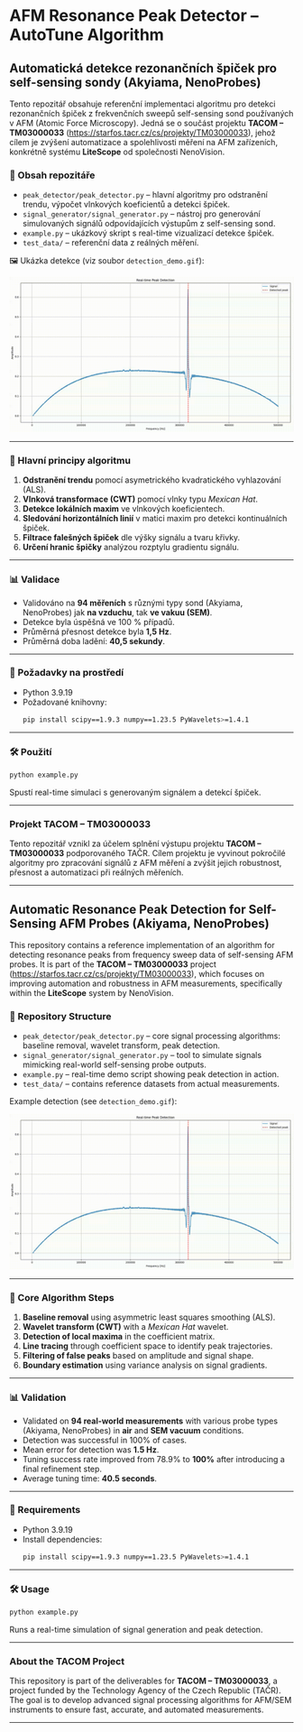 # AFM Resonance Peak Detector – AutoTune Algorithm

## Automatická detekce rezonančních špiček pro self-sensing sondy (Akyiama, NenoProbes)

Tento repozitář obsahuje referenční implementaci algoritmu pro detekci rezonančních špiček z frekvenčních sweepů self-sensing sond používaných v AFM (Atomic Force Microscopy). Jedná se o součást projektu **TACOM – TM03000033** (https://starfos.tacr.cz/cs/projekty/TM03000033), jehož cílem je zvýšení automatizace a spolehlivosti měření na AFM zařízeních, konkrétně systému **LiteScope** od společnosti NenoVision.

### 📂 Obsah repozitáře

- `peak_detector/peak_detector.py` – hlavní algoritmy pro odstranění trendu, výpočet vlnkových koeficientů a detekci špiček.
- `signal_generator/signal_generator.py` – nástroj pro generování simulovaných signálů odpovídajících výstupům z self-sensing sond.
- `example.py` – ukázkový skript s real-time vizualizací detekce špiček.
- `test_data/` – referenční data z reálných měření.

🖼️ Ukázka detekce (viz soubor `detection_demo.gif`):

![Detection GIF](detection_demo.gif)

---

### 🧠 Hlavní principy algoritmu

1. **Odstranění trendu** pomocí asymetrického kvadratického vyhlazování (ALS).
2. **Vlnková transformace (CWT)** pomocí vlnky typu *Mexican Hat*.
3. **Detekce lokálních maxim** ve vlnkových koeficientech.
4. **Sledování horizontálních linií** v matici maxim pro detekci kontinuálních špiček.
5. **Filtrace falešných špiček** dle výšky signálu a tvaru křivky.
6. **Určení hranic špičky** analýzou rozptylu gradientu signálu.

---

### 📊 Validace

- Validováno na **94 měřeních** s různými typy sond (Akyiama, NenoProbes) jak **na vzduchu**, tak **ve vakuu (SEM)**.
- Detekce byla úspěšná ve 100 % případů.
- Průměrná přesnost detekce byla **1,5 Hz**.
- Průměrná doba ladění: **40,5 sekundy**.

---

### 🧪 Požadavky na prostředí

- Python 3.9.19
- Požadované knihovny:
  ```bash
  pip install scipy==1.9.3 numpy==1.23.5 PyWavelets>=1.4.1
  ```

---

### 🛠️ Použití

```bash
python example.py
```

Spustí real-time simulaci s generovaným signálem a detekcí špiček.

---

### Projekt TACOM – TM03000033

Tento repozitář vznikl za účelem splnění výstupu projektu **TACOM – TM03000033** podporovaného TAČR. Cílem projektu je vyvinout pokročilé algoritmy pro zpracování signálů z AFM měření a zvýšit jejich robustnost, přesnost a automatizaci při reálných měřeních.

---

## Automatic Resonance Peak Detection for Self-Sensing AFM Probes (Akiyama, NenoProbes)

This repository contains a reference implementation of an algorithm for detecting resonance peaks from frequency sweep data of self-sensing AFM probes. It is part of the **TACOM – TM03000033** project (https://starfos.tacr.cz/cs/projekty/TM03000033), which focuses on improving automation and robustness in AFM measurements, specifically within the **LiteScope** system by NenoVision.

### 📂 Repository Structure

- `peak_detector/peak_detector.py` – core signal processing algorithms: baseline removal, wavelet transform, peak detection.
- `signal_generator/signal_generator.py` – tool to simulate signals mimicking real-world self-sensing probe outputs.
- `example.py` – real-time demo script showing peak detection in action.
- `test_data/` – contains reference datasets from actual measurements.

Example detection (see `detection_demo.gif`):

![Detection GIF](detection_demo.gif)

---

### 🧠 Core Algorithm Steps

1. **Baseline removal** using asymmetric least squares smoothing (ALS).
2. **Wavelet transform (CWT)** with a *Mexican Hat* wavelet.
3. **Detection of local maxima** in the coefficient matrix.
4. **Line tracing** through coefficient space to identify peak trajectories.
5. **Filtering of false peaks** based on amplitude and signal shape.
6. **Boundary estimation** using variance analysis on signal gradients.

---

### 📊 Validation

- Validated on **94 real-world measurements** with various probe types (Akiyama, NenoProbes) in **air** and **SEM vacuum** conditions.
- Detection was successful in 100% of cases.
- Mean error for detection was **1.5 Hz**.
- Tuning success rate improved from 78.9% to **100%** after introducing a final refinement step.
- Average tuning time: **40.5 seconds**.

---

### 🧪 Requirements

- Python 3.9.19
- Install dependencies:
  ```bash
  pip install scipy==1.9.3 numpy==1.23.5 PyWavelets>=1.4.1
  ```

---

### 🛠️ Usage

```bash
python example.py
```

Runs a real-time simulation of signal generation and peak detection.

---

### About the TACOM Project

This repository is part of the deliverables for **TACOM – TM03000033**, a project funded by the Technology Agency of the Czech Republic (TAČR). The goal is to develop advanced signal processing algorithms for AFM/SEM instruments to ensure fast, accurate, and automated measurements.

---
